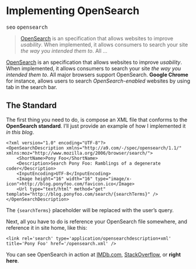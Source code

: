 <h1>Implementing OpenSearch</h1>

<p><kbd>seo</kbd> <kbd>opensearch</kbd></p>

<blockquote><p><a href="http://www.opensearch.org/" target="_blank">OpenSearch</a> is an specification that allows websites to improve <em>usability</em>. When implemented, it allows consumers to search your site <em>the way you intended them to</em>. All &#x2026;</p></blockquote>

<div><p><a href="http://www.opensearch.org/" target="_blank">OpenSearch</a> is an specification that allows websites to improve <em>usability</em>. When implemented, it allows consumers to search your site <em>the way you intended them to</em>. All major browsers support OpenSearch. <strong>Google Chrome</strong> for instance, allows users to search <em>OpenSearch-enabled</em> websites by using tab in the search bar.</p></div>

<div></div>

<div></div>

<div><h2 id="the-standard">The Standard</h2> <p>The first thing you need to do, is compose an XML file that conforms to the <strong>OpenSearch standard</strong>. I&#x2019;ll just provide an example of how I implemented it <em>in this blog</em>.</p> <pre class="md-code-block"><code class="md-code md-lang-xml"><span class="md-code-pi">&lt;?xml version=&quot;1.0&quot; encoding=&quot;UTF-8&quot;?&gt;</span>
<span class="md-code-tag">&lt;<span class="md-code-title">OpenSearchDescription</span> <span class="md-code-attribute">xmlns</span>=<span class="md-code-value">&quot;http://a9.com/-/spec/opensearch/1.1/&quot;</span> <span class="md-code-attribute">xmlns:moz</span>=<span class="md-code-value">&quot;http://www.mozilla.org/2006/browser/search/&quot;</span>&gt;</span>
    <span class="md-code-tag">&lt;<span class="md-code-title">ShortName</span>&gt;</span>Pony Foo<span class="md-code-tag">&lt;/<span class="md-code-title">ShortName</span>&gt;</span>
    <span class="md-code-tag">&lt;<span class="md-code-title">Description</span>&gt;</span>Search Pony Foo: Ramblings of a degenerate coder<span class="md-code-tag">&lt;/<span class="md-code-title">Description</span>&gt;</span>
    <span class="md-code-tag">&lt;<span class="md-code-title">InputEncoding</span>&gt;</span>UTF-8<span class="md-code-tag">&lt;/<span class="md-code-title">InputEncoding</span>&gt;</span>
    <span class="md-code-tag">&lt;<span class="md-code-title">Image</span> <span class="md-code-attribute">height</span>=<span class="md-code-value">&quot;16&quot;</span> <span class="md-code-attribute">width</span>=<span class="md-code-value">&quot;16&quot;</span> <span class="md-code-attribute">type</span>=<span class="md-code-value">&quot;image/x-icon&quot;</span>&gt;</span>http://blog.ponyfoo.com/favicon.ico<span class="md-code-tag">&lt;/<span class="md-code-title">Image</span>&gt;</span>
    <span class="md-code-tag">&lt;<span class="md-code-title">Url</span> <span class="md-code-attribute">type</span>=<span class="md-code-value">&quot;text/html&quot;</span> <span class="md-code-attribute">method</span>=<span class="md-code-value">&quot;get&quot;</span> <span class="md-code-attribute">template</span>=<span class="md-code-value">&quot;http://blog.ponyfoo.com/search/{searchTerms}&quot;</span> /&gt;</span>
<span class="md-code-tag">&lt;/<span class="md-code-title">OpenSearchDescription</span>&gt;</span>
</code></pre> <p>The <code class="md-code md-code-inline">{searchTerms}</code> placeholder will be replaced with the user&#x2019;s query.</p> <p>Next, all you have to do is reference your OpenSearch file somewhere, and reference it in site home, like this:</p> <pre class="md-code-block"><code class="md-code md-lang-xml"><span class="md-code-tag">&lt;<span class="md-code-title">link</span> <span class="md-code-attribute">rel</span>=<span class="md-code-value">&apos;search&apos;</span> <span class="md-code-attribute">type</span>=<span class="md-code-value">&apos;application/opensearchdescription+xml&apos;</span> <span class="md-code-attribute">title</span>=<span class="md-code-value">&apos;Pony Foo&apos;</span> <span class="md-code-attribute">href</span>=<span class="md-code-value">&apos;/opensearch.xml&apos;</span> /&gt;</span>
</code></pre> <p>You can see OpenSearch in action at <a href="http://imdb.com/" target="_blank" aria-label="IMDb">IMDb.com</a>, <a href="http://stackoverflow.com/" target="_blank" aria-label="Stack Overflow">StackOverflow</a>, or <strong>right here</strong>.</p></div>
